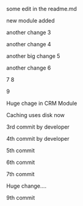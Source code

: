 some edit in the readme.md

new module added

another change 3

another change 4

another big change 5

another change 6

7
8

9


Huge chage in CRM Module

Caching uses disk now

3rd commit by developer

4th commit by developer

5th commit

6th commit

7th commit

Huge change....

9th commit
